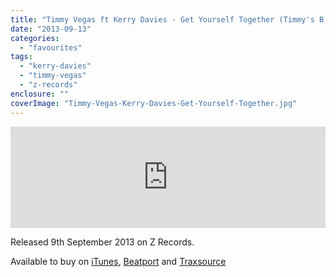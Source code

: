 ```yaml
---
title: "Timmy Vegas ft Kerry Davies - Get Yourself Together (Timmy's B'ham Disco Authority Mix)"
date: "2013-09-13"
categories: 
  - "favourites"
tags: 
  - "kerry-davies"
  - "timmy-vegas"
  - "z-records"
enclosure: ""
coverImage: "Timmy-Vegas-Kerry-Davies-Get-Yourself-Together.jpg"
---
```


<iframe style="max-width: 600px;" src="https://embed.beatport.com/player/?id=4639343&amp;type=track" height="162" width="100%" frameborder="0" scrolling="no"></iframe>

Released 9th September 2013 on Z Records.

Available to buy on [iTunes](https://linkmaker.itunes.apple.com/gb/http%3A%2F%2Fclk.tradedoubler.com%2Fclick%3Fp%3D23708%26a%3D1254950%26url%3Dhttps%3A%2F%2Fitunes.apple.com%2Fgb%2Falbum%2Fget-yourself-together-feat.%2Fid690530261%3Fuo%3D4%26partnerId%3D2003), [Beatport](https://www.beatport.com/track/get-yourself-together-timmys-bham-disco-authority-mix/4639343) and [Traxsource](https://www.traxsource.com/title/238872/get-yourself-together)

